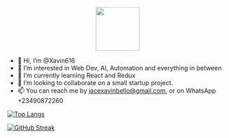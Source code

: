 <div id="header" align="center" width="300">
  <img src="https://media4.giphy.com/media/qgQUggAC3Pfv687qPC/giphy.gif" width="100"/>
</div>


- 👋 Hi, I’m @Xavin616
- 👀 I’m interested in Web Dev, AI, Automation and everything in between
- 🌱 I’m currently learning React and Redux
- 💞️ I’m looking to collaborate on a small startup project.
- 📫 You can reach me by jacexavinbello@gmail.com, or on WhatsApp +23490872260

<!---
Xavin616/Xavin616 is a ✨ special ✨ repository because its `README.md` (this file) appears on your GitHub profile.
You can click the Preview link to take a look at your changes.
--->

[![Top Langs](https://github-readme-stats.vercel.app/api/top-langs/?username=Xavin616&layout=compact&theme=vision-friendly-dark)](https://github.com/anuraghazra/github-readme-stats)

[![GitHub Streak](http://github-readme-streak-stats.herokuapp.com?user=Xavin616&theme=dark&background=000000)](https://git.io/streak-stats)
